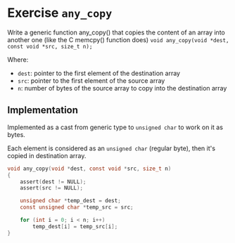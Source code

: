 # Exercise `any_copy`

Write a generic function any_copy() that copies the content of an
array into another one (like the C memcpy() function does)
`void any_copy(void *dest, const void *src, size_t n);`

Where:

- `dest`: pointer to the first element of the destination array
- `src`: pointer to the first element of the source array
- `n`: number of bytes of the source array to copy into the
destination array

## Implementation

Implemented as a cast from generic type to `unsigned char` to work on it as bytes.

Each element is considered as an `unsigned char` (regular byte), then it's copied in destination array.

```c
void any_copy(void *dest, const void *src, size_t n)
{
    assert(dest != NULL);
    assert(src != NULL);

    unsigned char *temp_dest = dest;
    const unsigned char *temp_src = src;

    for (int i = 0; i < n; i++)
        temp_dest[i] = temp_src[i];
}
```
